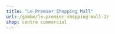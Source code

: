```yaml
---
title: "Le Premier Shopping Mall"
url: /gombe/le-premier-shopping-mall-2/
shop: centre commercial
---
```


